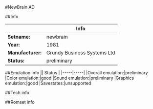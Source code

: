 #NewBrain AD

##Info

||Info|
|-----|-----|
|**Setname:**|newbrain
|**Year:**|1981
|**Manufacturer:**|Grundy Business Systems Ltd
|**Status:**|preliminary

##Emulation info
|| Status |
|-----|-----|
|Overall emulation:|preliminary
|Color emulation:|good
|Sound emulation:|preliminary
|Graphics emulation:|good
|Savestates:|unsupported

##Tech info

##Romset info

<!--- START OF EDITED COMMENT DO NOT TOUCH TEXT ABOVE-->
